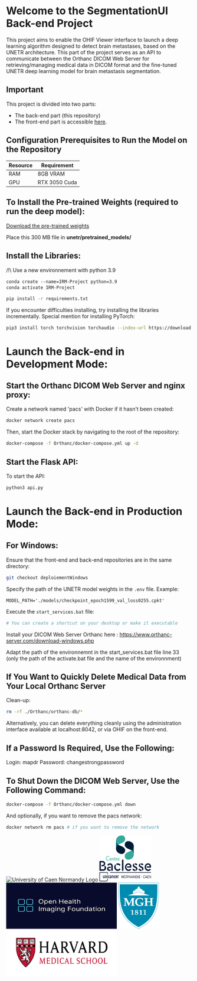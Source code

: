# Welcome to the SegmentationUI Back-end Project

This project aims to enable the OHIF Viewer interface to launch a deep learning algorithm designed to detect brain metastases, based on the UNETR architecture. This part of the project serves as an API to communicate between the Orthanc DICOM Web Server for retrieving/managing medical data in DICOM format and the fine-tuned UNETR deep learning model for brain metastasis segmentation.

## Important

This project is divided into two parts:
- The back-end part (this repository)
- The front-end part is accessible [here](https://github.com/VendenIX/BrainMetaSegmentatorUI-Front).

## Configuration Prerequisites to Run the Model on the Repository

| Resource               | Requirement                                             |
|------------------------|----------------------------------------------------------|
| RAM                    | 8GB VRAM                                                 |
| GPU                    | RTX 3050 Cuda                                            |


## To Install the Pre-trained Weights (required to run the deep model):

[Download the pre-trained weights](https://drive.google.com/file/d/1kR5QuRAuooYcTNLMnMj80Z9IgSs8jtLO/view)

Place this 300 MB file in **unetr/pretrained_models/**

## Install the Libraries:
/!\ Use a new environnement with python 3.9
```
conda create --name=IRM-Project python=3.9
conda activate IRM-Project
```

```bash
pip install -r requirements.txt
```
If you encounter difficulties installing, try installing the libraries incrementally. Special mention for installing PyTorch:
```bash
pip3 install torch torchvision torchaudio --index-url https://download.pytorch.org/whl/cu111
```

# Launch the Back-end in Development Mode:
## Start the Orthanc DICOM Web Server and nginx proxy:

Create a network named 'pacs' with Docker if it hasn't been created:
```bash
docker network create pacs
```

Then, start the Docker stack by navigating to the root of the repository:
```bash
docker-compose -f Orthanc/docker-compose.yml up -d
```

## Start the Flask API:
To start the API:
```bash
python3 api.py
```

# Launch the Back-end in Production Mode:
## For Windows:
Ensure that the front-end and back-end repositories are in the same directory:
```bash
git checkout deploiementWindows
```

Specify the path of the UNETR model weights in the `.env` file.
Example:
```env
MODEL_PATH='./models/checkpoint_epoch1599_val_loss0255.cpkt'
```

Execute the `start_services.bat` file:
```bash
# You can create a shortcut on your desktop or make it executable
```

Install your DICOM Web Server Orthanc here : https://www.orthanc-server.com/download-windows.php 

Adapt the path of the environnemnt in the start_services.bat file line 33 (only the path of the activate.bat file and the name of the environnment)

## If You Want to Quickly Delete Medical Data from Your Local Orthanc Server
Clean-up:
```bash
rm -rf ./Orthanc/orthanc-db/*
```

Alternatively, you can delete everything cleanly using the administration interface available at localhost:8042, or via OHIF on the front-end.

## If a Password Is Required, Use the Following:
Login: mapdr
Password: changestrongpassword

## To Shut Down the DICOM Web Server, Use the Following Command:
```bash
docker-compose -f Orthanc/docker-compose.yml down
```

And optionally, if you want to remove the pacs network:
```bash
docker network rm pacs # if you want to remove the network
```

<img src="images_readme/logo_unicaen.png" width="200" height="125" alt="University of Caen Normandy Logo">
<img src="images_readme/baclesse_logo.png" width="140" height="125" alt="Centre François Baclesse">
<img src="images_readme/LogoOHIFViewer.png" width="300" height="125" alt="Open Health Imaging Foundation">
<img src="images_readme/mgh_logo.png" width="110" height="125" alt="Massachusetts General Hospital">
<img src="images_readme/harvard_medical_school_logo.png" width="300" height="125" alt="Harvard Medical School">